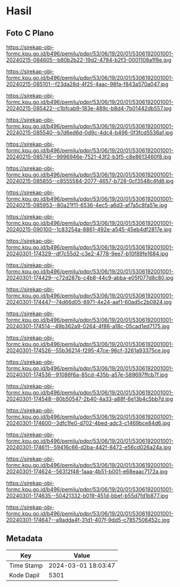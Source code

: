 # Hasil

## Foto C Plano

https://sirekap-obj-formc.kpu.go.id/b496/pemilu/pdpr/53/06/19/20/01/5306192001001-20240215-084605--b80b2b22-19d2-4784-b2f3-0001108a1f8e.jpg

https://sirekap-obj-formc.kpu.go.id/b496/pemilu/pdpr/53/06/19/20/01/5306192001001-20240215-085101--f23da28d-4f25-4aac-98fa-f843a570a047.jpg

https://sirekap-obj-formc.kpu.go.id/b496/pemilu/pdpr/53/06/19/20/01/5306192001001-20240215-085422--c1bfcab9-183e-489c-b8d4-7b01442db557.jpg

https://sirekap-obj-formc.kpu.go.id/b496/pemilu/pdpr/53/06/19/20/01/5306192001001-20240215-085540--b7d6ed6d-0d9c-4dc4-b496-0f3fcd5536af.jpg

https://sirekap-obj-formc.kpu.go.id/b496/pemilu/pdpr/53/06/19/20/01/5306192001001-20240215-085745--9996946e-7521-43f2-b3f5-c8e8613460f8.jpg

https://sirekap-obj-formc.kpu.go.id/b496/pemilu/pdpr/53/06/19/20/01/5306192001001-20240215-085855--c8555584-2077-4657-b728-0cf3548c4fd8.jpg

https://sirekap-obj-formc.kpu.go.id/b496/pemilu/pdpr/53/06/19/20/01/5306192001001-20240215-085953--80a21f11-6536-4ec5-a6d3-af7a5c8fa51e.jpg

https://sirekap-obj-formc.kpu.go.id/b496/pemilu/pdpr/53/06/19/20/01/5306192001001-20240215-090100--1c83254a-8861-492e-a545-45eb4df2817e.jpg

https://sirekap-obj-formc.kpu.go.id/b496/pemilu/pdpr/53/06/19/20/01/5306192001001-20240301-174329--df7c55d2-c3e2-4778-9ee7-b10f89fe1684.jpg

https://sirekap-obj-formc.kpu.go.id/b496/pemilu/pdpr/53/06/19/20/01/5306192001001-20240301-174429--c72d287b-c4b8-44c9-abba-e05f077d8c80.jpg

https://sirekap-obj-formc.kpu.go.id/b496/pemilu/pdpr/53/06/19/20/01/5306192001001-20240301-174447--74d66d05-8971-4e24-aaf1-60ad5c2b0824.jpg

https://sirekap-obj-formc.kpu.go.id/b496/pemilu/pdpr/53/06/19/20/01/5306192001001-20240301-174514--49b362a9-0264-4f86-a18c-05cad1ed7175.jpg

https://sirekap-obj-formc.kpu.go.id/b496/pemilu/pdpr/53/06/19/20/01/5306192001001-20240301-174526--55b36214-f295-47ce-96cf-3261a93375ce.jpg

https://sirekap-obj-formc.kpu.go.id/b496/pemilu/pdpr/53/06/19/20/01/5306192001001-20240301-174536--91086f6a-85cd-435b-a57e-589697ffcb7f.jpg

https://sirekap-obj-formc.kpu.go.id/b496/pemilu/pdpr/53/06/19/20/01/5306192001001-20240301-174548--80b50547-2b40-4a33-a88f-6e13b4c5bb7d.jpg

https://sirekap-obj-formc.kpu.go.id/b496/pemilu/pdpr/53/06/19/20/01/5306192001001-20240301-174600--3dfc1fe0-d702-4bed-adc3-c1469bce84d6.jpg

https://sirekap-obj-formc.kpu.go.id/b496/pemilu/pdpr/53/06/19/20/01/5306192001001-20240301-174611--59416c66-d2ba-442f-8472-e56cd026a24a.jpg

https://sirekap-obj-formc.kpu.go.id/b496/pemilu/pdpr/53/06/19/20/01/5306192001001-20240301-174624--56312f48-1aaa-4b51-b001-e68eaac7172a.jpg

https://sirekap-obj-formc.kpu.go.id/b496/pemilu/pdpr/53/06/19/20/01/5306192001001-20240301-174635--50421332-b019-451d-bbef-b55d7fd1b877.jpg

https://sirekap-obj-formc.kpu.go.id/b496/pemilu/pdpr/53/06/19/20/01/5306192001001-20240301-174647--a9adda4f-31d1-407f-9dd5-c7857506452c.jpg


## Metadata

| Key        | Value               |
| ---------- | ------------------- |
| Time Stamp | 2024-03-01 18:03:47 |
| Kode Dapil | 5301                |



